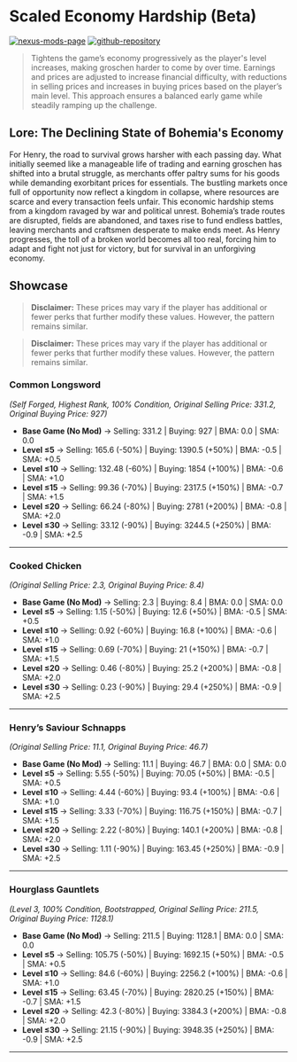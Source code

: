 [//]: # (DO NOT EDIT: This file has been autogenerated, any changes will be overwritten)
# Scaled Economy Hardship (Beta)

[![nexus-mods-page](https://img.shields.io/badge/Mod-Scaledf%20Economy%20Hardship%20[KCD2]-bf4848?style=flat-square–=nexusmods)](https://www.nexusmods.com/kingdomcomedeliverance2/mods/1023) [![github-repository](https://img.shields.io/badge/Open-Source-2ea44f?style=flat-square&logo=github)](https://github.com/rdok/kcd2_scaled_economy_hardship)

> Tightens the game’s economy progressively as the player's level increases, making groschen harder to come by over time. Earnings and prices are adjusted to increase financial difficulty, with reductions in selling prices and increases in buying prices based on the player’s main level. This approach ensures a balanced early game while steadily ramping up the challenge.

## Lore: The Declining State of Bohemia's Economy

For Henry, the road to survival grows harsher with each passing day. What initially seemed like a manageable life of trading and earning groschen has shifted into a brutal struggle, as merchants offer paltry sums for his goods while demanding exorbitant prices for essentials. The bustling markets once full of opportunity now reflect a kingdom in collapse, where resources are scarce and every transaction feels unfair. This economic hardship stems from a kingdom ravaged by war and political unrest. Bohemia’s trade routes are disrupted, fields are abandoned, and taxes rise to fund endless battles, leaving merchants and craftsmen desperate to make ends meet. As Henry progresses, the toll of a broken world becomes all too real, forcing him to adapt and fight not just for victory, but for survival in an unforgiving economy.

## Showcase

> **Disclaimer:** These prices may vary if the player has additional or fewer perks that further modify these values. However, the pattern remains similar.

> **Disclaimer:** These prices may vary if the player has additional or fewer perks that further modify these values. However, the pattern remains similar.

### Common Longsword
*(Self Forged, Highest Rank, 100% Condition, Original Selling Price: 331.2, Original Buying Price: 927)*

- **Base Game (No Mod)** → Selling: 331.2 | Buying: 927 | BMA: 0.0 | SMA: 0.0
- **Level ≤5** → Selling: 165.6 (-50%) | Buying: 1390.5 (+50%) | BMA: -0.5 | SMA: +0.5
- **Level ≤10** → Selling: 132.48 (-60%) | Buying: 1854 (+100%) | BMA: -0.6 | SMA: +1.0
- **Level ≤15** → Selling: 99.36 (-70%) | Buying: 2317.5 (+150%) | BMA: -0.7 | SMA: +1.5
- **Level ≤20** → Selling: 66.24 (-80%) | Buying: 2781 (+200%) | BMA: -0.8 | SMA: +2.0
- **Level ≤30** → Selling: 33.12 (-90%) | Buying: 3244.5 (+250%) | BMA: -0.9 | SMA: +2.5

---

### Cooked Chicken
*(Original Selling Price: 2.3, Original Buying Price: 8.4)*

- **Base Game (No Mod)** → Selling: 2.3 | Buying: 8.4 | BMA: 0.0 | SMA: 0.0
- **Level ≤5** → Selling: 1.15 (-50%) | Buying: 12.6 (+50%) | BMA: -0.5 | SMA: +0.5
- **Level ≤10** → Selling: 0.92 (-60%) | Buying: 16.8 (+100%) | BMA: -0.6 | SMA: +1.0
- **Level ≤15** → Selling: 0.69 (-70%) | Buying: 21 (+150%) | BMA: -0.7 | SMA: +1.5
- **Level ≤20** → Selling: 0.46 (-80%) | Buying: 25.2 (+200%) | BMA: -0.8 | SMA: +2.0
- **Level ≤30** → Selling: 0.23 (-90%) | Buying: 29.4 (+250%) | BMA: -0.9 | SMA: +2.5

---

### Henry’s Saviour Schnapps
*(Original Selling Price: 11.1, Original Buying Price: 46.7)*

- **Base Game (No Mod)** → Selling: 11.1 | Buying: 46.7 | BMA: 0.0 | SMA: 0.0
- **Level ≤5** → Selling: 5.55 (-50%) | Buying: 70.05 (+50%) | BMA: -0.5 | SMA: +0.5
- **Level ≤10** → Selling: 4.44 (-60%) | Buying: 93.4 (+100%) | BMA: -0.6 | SMA: +1.0
- **Level ≤15** → Selling: 3.33 (-70%) | Buying: 116.75 (+150%) | BMA: -0.7 | SMA: +1.5
- **Level ≤20** → Selling: 2.22 (-80%) | Buying: 140.1 (+200%) | BMA: -0.8 | SMA: +2.0
- **Level ≤30** → Selling: 1.11 (-90%) | Buying: 163.45 (+250%) | BMA: -0.9 | SMA: +2.5

---

### Hourglass Gauntlets
*(Level 3, 100% Condition, Bootstrapped, Original Selling Price: 211.5, Original Buying Price: 1128.1)*

- **Base Game (No Mod)** → Selling: 211.5 | Buying: 1128.1 | BMA: 0.0 | SMA: 0.0
- **Level ≤5** → Selling: 105.75 (-50%) | Buying: 1692.15 (+50%) | BMA: -0.5 | SMA: +0.5
- **Level ≤10** → Selling: 84.6 (-60%) | Buying: 2256.2 (+100%) | BMA: -0.6 | SMA: +1.0
- **Level ≤15** → Selling: 63.45 (-70%) | Buying: 2820.25 (+150%) | BMA: -0.7 | SMA: +1.5
- **Level ≤20** → Selling: 42.3 (-80%) | Buying: 3384.3 (+200%) | BMA: -0.8 | SMA: +2.0
- **Level ≤30** → Selling: 21.15 (-90%) | Buying: 3948.35 (+250%) | BMA: -0.9 | SMA: +2.5


***

[//]: # (DO NOT EDIT: This file has been autogenerated, any changes will be overwritten)
